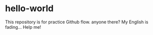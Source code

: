 # hello-world
This repository is for practice Github flow.
anyone there?
My English is fading...
Help me!
